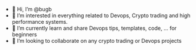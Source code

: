 - 👋 Hi, I’m @bugb
- 👀 I’m interested in everything related to Devops, Crypto trading and high performance systems. 
- 🌱 I’m currently learn and share Devops tips, templates, code, ... for beginners
- 💞️ I’m looking to collaborate on any crypto trading or Devops projects


<!---
bugb/bugb is a ✨ special ✨ repository because its `README.md` (this file) appears on your GitHub profile.
You can click the Preview link to take a look at your changes.
--->

